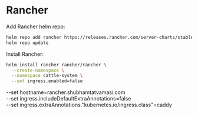# Rancher


Add Rancher helm repo:
```bash
helm repo add rancher https://releases.rancher.com/server-charts/stable
helm repo update
```

Install Rancher:
```bash
helm install rancher rancher/rancher \
  --create-namespace \
  --namespace cattle-system \
  --set ingress.enabled=false
```


  --set hostname=rancher.shubhamtatvamasi.com \
  --set ingress.includeDefaultExtraAnnotations=false \
  --set ingress.extraAnnotations."kubernetes.io/ingress.class"=caddy
